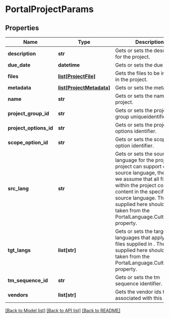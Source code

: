 # PortalProjectParams

## Properties
Name | Type | Description | Notes
------------ | ------------- | ------------- | -------------
**description** | **str** | Gets or sets the description for the project. | [optional] 
**due_date** | **datetime** | Gets or sets the due date. | [optional] 
**files** | [**list[ProjectFile]**](ProjectFile.md) | Gets the files to be included in the project. | [optional] 
**metadata** | [**list[ProjectMetadata]**](ProjectMetadata.md) | Gets or sets the metadata. | [optional] 
**name** | **str** | Gets or sets the name of the project. | 
**project_group_id** | **str** | Gets or sets the project group uniqueidentifier | [optional] 
**project_options_id** | **str** | Gets or sets the project options identifier. | 
**scope_option_id** | **str** | Gets or sets the scope option identifier. | [optional] 
**src_lang** | **str** | Gets or sets the source language for the project.                          A project can support only one source language, therefore we assume that all files within the project contain content             in the specified source language.             The value supplied here should be taken from the             PortalLanguage.CultureCode property. | 
**tgt_langs** | **list[str]** | Gets or sets the target languages that apply to the files supplied in .                          The values supplied here should be taken from the             PortalLanguage.CultureCode property. | [optional] 
**tm_sequence_id** | **str** | Gets or sets the tm sequence identifier. | [optional] 
**vendors** | **list[str]** | Gets the vendor ids to be associated with this project. | [optional] 

[[Back to Model list]](../README.md#documentation-for-models) [[Back to API list]](../README.md#documentation-for-api-endpoints) [[Back to README]](../README.md)

